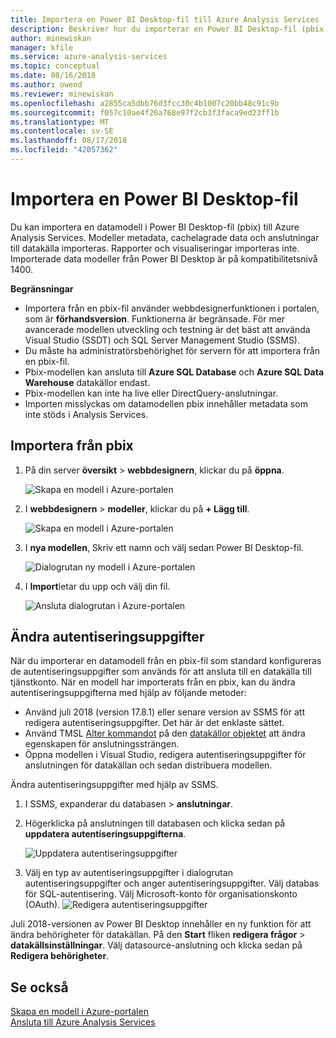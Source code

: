```yaml
---
title: Importera en Power BI Desktop-fil till Azure Analysis Services | Microsoft Docs
description: Beskriver hur du importerar en Power BI Desktop-fil (pbix) med hjälp av Azure-portalen.
author: minewiskan
manager: kfile
ms.service: azure-analysis-services
ms.topic: conceptual
ms.date: 08/16/2018
ms.author: owend
ms.reviewer: minewiskan
ms.openlocfilehash: a2855ca5dbb76d3fcc30c4b1007c20bb48c91c9b
ms.sourcegitcommit: f057c10ae4f26a768e97f2cb3f3faca9ed23ff1b
ms.translationtype: MT
ms.contentlocale: sv-SE
ms.lasthandoff: 08/17/2018
ms.locfileid: "42057362"
---
```

# <a name="import-a-power-bi-desktop-file"></a>Importera en Power BI Desktop-fil

Du kan importera en datamodell i Power BI Desktop-fil (pbix) till Azure Analysis Services. Modeller metadata, cachelagrade data och anslutningar till datakälla importeras. Rapporter och visualiseringar importeras inte. Importerade data modeller från Power BI Desktop är på kompatibilitetsnivå 1400.

**Begränsningar**   

- Importera från en pbix-fil använder webbdesignerfunktionen i portalen, som är **förhandsversion**. Funktionerna är begränsade. För mer avancerade modellen utveckling och testning är det bäst att använda Visual Studio (SSDT) och SQL Server Management Studio (SSMS).
- Du måste ha administratörsbehörighet för servern för att importera från en pbix-fil.
- Pbix-modellen kan ansluta till **Azure SQL Database** och **Azure SQL Data Warehouse** datakällor endast.
- Pbix-modellen kan inte ha live eller DirectQuery-anslutningar. 
- Importen misslyckas om datamodellen pbix innehåller metadata som inte stöds i Analysis Services.


## <a name="to-import-from-pbix"></a>Importera från pbix

1. På din server **översikt** > **webbdesignern**, klickar du på **öppna**.

    ![Skapa en modell i Azure-portalen](./media/analysis-services-create-model-portal/aas-create-portal-overview-wd.png)

2. I **webbdesignern** > **modeller**, klickar du på **+ Lägg till**.

    ![Skapa en modell i Azure-portalen](./media/analysis-services-create-model-portal/aas-create-portal-models.png)

3. I **nya modellen**, Skriv ett namn och välj sedan Power BI Desktop-fil.

    ![Dialogrutan ny modell i Azure-portalen](./media/analysis-services-import-pbix/aas-import-pbix-new-model.png)

4. I **Import**letar du upp och välj din fil.

     ![Ansluta dialogrutan i Azure-portalen](./media/analysis-services-import-pbix/aas-import-pbix-select-file.png)

## <a name="change-credentials"></a>Ändra autentiseringsuppgifter

När du importerar en datamodell från en pbix-fil som standard konfigureras de autentiseringsuppgifter som används för att ansluta till en datakälla till tjänstkonto. När en modell har importerats från en pbix, kan du ändra autentiseringsuppgifterna med hjälp av följande metoder:

- Använd juli 2018 (version 17.8.1) eller senare version av SSMS för att redigera autentiseringsuppgifter. Det här är det enklaste sättet.
- Använd TMSL [Alter kommandot](https://docs.microsoft.com/sql/analysis-services/tabular-models-scripting-language-commands/alter-command-tmsl) på den [datakällor objektet](https://docs.microsoft.com/sql/analysis-services/tabular-models-scripting-language-objects/datasources-object-tmsl) att ändra egenskapen för anslutningssträngen. 
- Öppna modellen i Visual Studio, redigera autentiseringsuppgifter för anslutningen för datakällan och sedan distribuera modellen.

Ändra autentiseringsuppgifter med hjälp av SSMS. 

1. I SSMS, expanderar du databasen > **anslutningar**. 
2. Högerklicka på anslutningen till databasen och klicka sedan på **uppdatera autentiseringsuppgifterna**. 

    ![Uppdatera autentiseringsuppgifter](./media/analysis-services-import-pbix/aas-import-pbix-creds.png)

3. Välj en typ av autentiseringsuppgifter i dialogrutan autentiseringsuppgifter och anger autentiseringsuppgifter. Välj databas för SQL-autentisering. Välj Microsoft-konto för organisationskonto (OAuth).
    ![Redigera autentiseringsuppgifter](./media/analysis-services-import-pbix/aas-import-pbix-edit-creds.png)

Juli 2018-versionen av Power BI Desktop innehåller en ny funktion för att ändra behörigheter för datakällan. På den **Start** fliken **redigera frågor**  > **datakällsinställningar**. Välj datasource-anslutning och klicka sedan på **Redigera behörigheter**.


## <a name="see-also"></a>Se också

[Skapa en modell i Azure-portalen](analysis-services-create-model-portal.md)   
[Ansluta till Azure Analysis Services](analysis-services-connect.md)  

